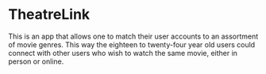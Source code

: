 # TheatreLink
This is an app that allows one to match their user accounts to an assortment of movie genres. This way the eighteen to twenty-four year old users could connect with other users who wish to watch the same movie, either in person or online.
